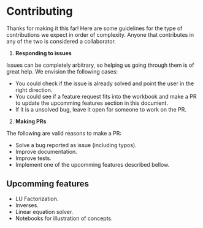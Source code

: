 # Contributing

Thanks for making it this far! Here are some guidelines for the type of contributions we expect in order of complexity. Anyone that contributes in any of the two is considered a collaborator.

1. **Responding to issues**

Issues can be completely arbitrary, so helping us going through them is of great help. We envision the following cases:
- You could check if the issue is already solved and point the user in the right direction.
- You could see if a feature request fits into the workbook and make a PR to update the upcomming features section in this document.
- If it is a unsolved bug, leave it open for someone to work on the PR.


2. **Making PRs**

The following are valid reasons to make a PR:

- Solve a bug reported as issue (including typos).
- Improve documentation.
- Improve tests.
- Implement one of the upcomming features described bellow.


## Upcomming features

- LU Factorization.
- Inverses.
- Linear equation solver.
- Notebooks for illustration of concepts.